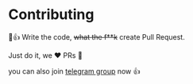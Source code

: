 # Contributing

:full_moon_with_face::+1: Write the code, ~~what the f**k~~ create Pull Request.

Just do it, we :heart: PRs :new_moon_with_face:

you can also join [telegram group](https://t.me/geekapk) now :+1:
